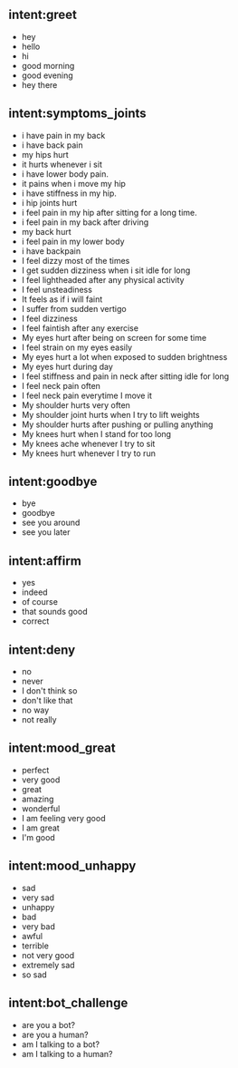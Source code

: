 ## intent:greet
- hey
- hello
- hi
- good morning
- good evening
- hey there

## intent:symptoms_joints
- i have pain in my back
- i have back pain
- my hips hurt
- it hurts whenever i sit
- i have lower body pain.
- it pains when i move my hip
- i have stiffness in my hip.
- i hip joints hurt
- i feel pain in my hip after sitting for a long time.
- i feel pain in my back after driving
- my back hurt
- i feel pain in my lower body
- i have backpain
- I feel dizzy most of the times
- I get sudden dizziness when i sit idle for long
- I feel lightheaded after any physical activity
- I feel unsteadiness
- It feels as if i will faint
- I suffer from sudden vertigo
- I feel dizziness
- I feel faintish after any exercise
- My eyes hurt after being on screen for some time
- I feel strain on my eyes easily
- My eyes hurt a lot when exposed to sudden brightness
- My eyes hurt during day
- I feel stiffness and pain in neck after sitting idle for long
- I feel neck pain often
- I feel neck pain everytime I move it
- My shoulder hurts very often
- My shoulder joint hurts when I try to lift weights
- My shoulder hurts after pushing or pulling anything
- My knees hurt when I stand for too long
- My knees ache whenever I try to sit
- My knees hurt whenever I try to run


## intent:goodbye
- bye
- goodbye
- see you around
- see you later

## intent:affirm
- yes
- indeed
- of course
- that sounds good
- correct

## intent:deny
- no
- never
- I don't think so
- don't like that
- no way
- not really

## intent:mood_great
- perfect
- very good
- great
- amazing
- wonderful
- I am feeling very good
- I am great
- I'm good

## intent:mood_unhappy
- sad
- very sad
- unhappy
- bad
- very bad
- awful
- terrible
- not very good
- extremely sad
- so sad

## intent:bot_challenge
- are you a bot?
- are you a human?
- am I talking to a bot?
- am I talking to a human?


